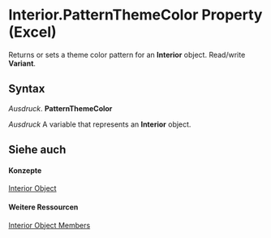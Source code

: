 
# Interior.PatternThemeColor Property (Excel)

Returns or sets a theme color pattern for an  **Interior** object. Read/write **Variant**.


## Syntax

 _Ausdruck_. **PatternThemeColor**

 _Ausdruck_ A variable that represents an **Interior** object.


## Siehe auch


#### Konzepte


[Interior Object](37c79831-2cac-69fd-10ee-6d5415ed338b.md)
#### Weitere Ressourcen


[Interior Object Members](http://msdn.microsoft.com/library/d79ff9a6-fa56-8b0f-9a89-d54dbba57346%28Office.15%29.aspx)